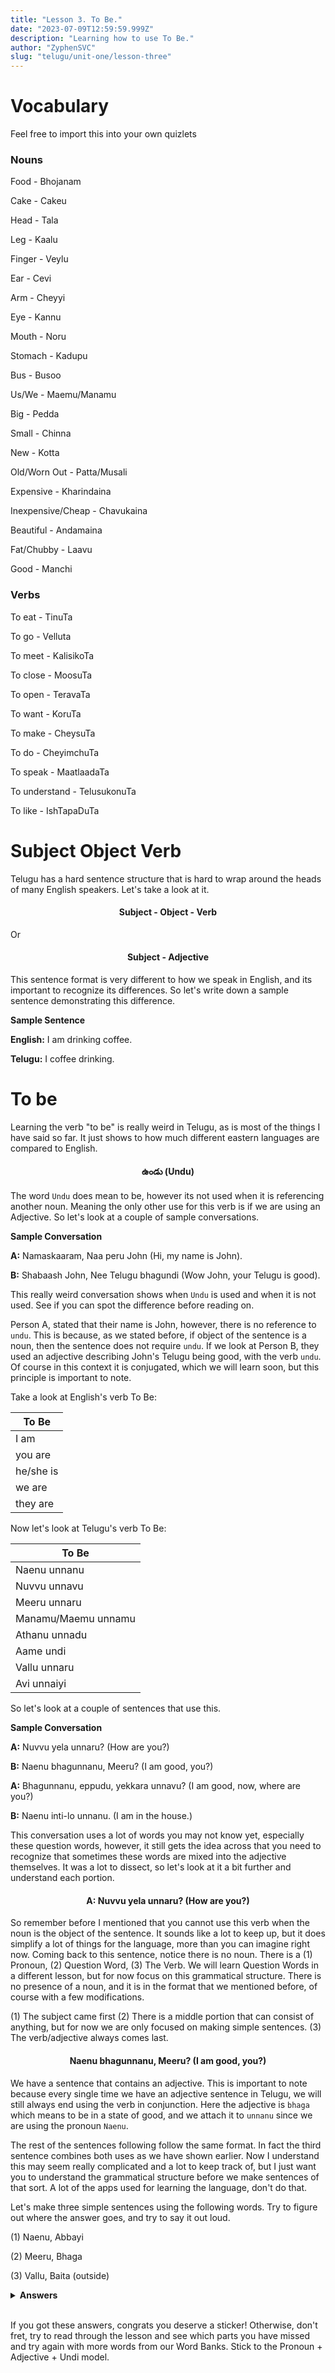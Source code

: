 ```yaml
---
title: "Lesson 3. To Be."
date: "2023-07-09T12:59:59.999Z"
description: "Learning how to use To Be."
author: "ZyphenSVC"
slug: "telugu/unit-one/lesson-three"
---
```


# Vocabulary

Feel free to import this into your own quizlets

### Nouns

Food - Bhojanam

Cake - Cakeu

Head - Tala

Leg - Kaalu

Finger - Veylu

Ear - Cevi

Arm - Cheyyi

Eye - Kannu

Mouth - Noru

Stomach - Kadupu

Bus - Busoo

Us/We - Maemu/Manamu

Big - Pedda

Small - Chinna

New - Kotta

Old/Worn Out - Patta/Musali

Expensive - Kharindaina

Inexpensive/Cheap - Chavukaina

Beautiful - Andamaina

Fat/Chubby - Laavu

Good - Manchi

### Verbs

To eat - TinuTa

To go - Velluta

To meet - KalisikoTa

To close - MoosuTa

To open - TeravaTa

To want - KoruTa

To make - CheysuTa

To do - CheyimchuTa

To speak - MaatlaadaTa

To understand - TelusukonuTa

To like - IshTapaDuTa

# Subject Object Verb

Telugu has a hard sentence structure that is hard to wrap around the heads of many English speakers. Let's take a look at it.

<h4><p align="center">Subject - Object - Verb</p></h4>
Or
<h4><p align="center">Subject - Adjective</p></h4>

This sentence format is very different to how we speak in English, and its important to recognize its differences. So let's write down a sample sentence demonstrating this difference.

**Sample Sentence**

**English:** I am drinking coffee.

**Telugu:** I coffee drinking.

# To be

Learning the verb "to be" is really weird in Telugu, as is most of the things I have said so far. It just shows to how much different eastern languages are compared to English. 

#### <p align="center">ఉండు (Undu)</p>

The word `Undu` does mean to be, however its not used when it is referencing another noun. Meaning the only other use for this verb is if we are using an Adjective. So let's look at a couple of sample conversations.

**Sample Conversation**

**A:** Namaskaaram, Naa peru John (Hi, my name is John).

**B:** Shabaash John, Nee Telugu bhagundi (Wow John, your Telugu is good).

This really weird conversation shows when `Undu` is used and when it is not used. See if you can spot the difference before reading on.

Person A, stated that their name is John, however, there is no reference to `undu`. This is because, as we stated before, if object of the sentence is a noun, then the sentence does not require `undu`. If we look at Person B, they used an adjective describing John's Telugu being good, with the verb `undu`. Of course in this context it is conjugated, which we will learn soon, but this principle is important to note. 

Take a look at English's verb To Be:

| **To Be** |
|-----------|
| I am      |
| you are   |
| he/she is |
| we are    |
| they are  |

Now let's look at Telugu's verb To Be:

| **To Be**           |
|---------------------|
| Naenu unnanu        |
| Nuvvu unnavu        |
| Meeru unnaru        |
| Manamu/Maemu unnamu |
| Athanu unnadu       |
| Aame undi           |
| Vallu unnaru        |
| Avi unnaiyi         |

So let's look at a couple of sentences that use this.

**Sample Conversation**

**A:** Nuvvu yela unnaru? (How are you?)

**B:** Naenu bhagunnanu, Meeru? (I am good, you?)

**A:** Bhagunnanu, eppudu, yekkara unnavu? (I am good, now, where are you?)

**B:** Naenu inti-lo unnanu. (I am in the house.)

This conversation uses a lot of words you may not know yet, especially these question words, however, it still gets the idea across that you need to recognize that sometimes these words are mixed into the adjective themselves. It was a lot to dissect, so let's look at it a bit further and understand each portion. 

#### <p align="center">**A:** Nuvvu yela unnaru? (How are you?)</p>

So remember before I mentioned that you cannot use this verb when the noun is the object of the sentence. It sounds like a lot to keep up, but it does simplify a lot of things for the language, more than you can imagine right now. Coming back to this sentence, notice there is no noun. There is a (1) Pronoun, (2) Question Word, (3) The Verb. We will learn Question Words in a different lesson, but for now focus on this grammatical structure. There is no presence of a noun, and it is in the format that we mentioned before, of course with a few modifications.

(1) The subject came first
(2) There is a middle portion that can consist of anything, but for now we are only focused on making simple sentences.
(3) The verb/adjective always comes last.

#### <p align="center">Naenu bhagunnanu, Meeru? (I am good, you?)</p>

We have a sentence that contains an adjective. This is important to note because every single time we have an adjective sentence in Telugu, we will still always end using the verb in conjunction. Here the adjective is `bhaga` which means to be in a state of good, and we attach it to `unnanu` since we are using the pronoun `Naenu`.

The rest of the sentences following follow the same format. In fact the third sentence combines both uses as we have shown earlier. Now I understand this may seem really complicated and a lot to keep track of, but I just want you to understand the grammatical structure before we make sentences of that sort. A lot of the apps used for learning the language, don't do that.

Let's make three simple sentences using the following words. Try to figure out where the answer goes, and try to say it out loud.

(1) Naenu, Abbayi

(2) Meeru, Bhaga

(3) Vallu, Baita (outside)

<details>
<summary><b>Answers</b></summary>

(1) Naenu abbayi

(2) Meeru bhagunnaru

(3) Vallu baita unnaru

</details>
<br/>

If you got these answers, congrats you deserve a sticker! Otherwise, don't fret, try to read through the lesson and see which parts you have missed and try again with more words from our Word Banks. Stick to the Pronoun + Adjective + Undi model.

